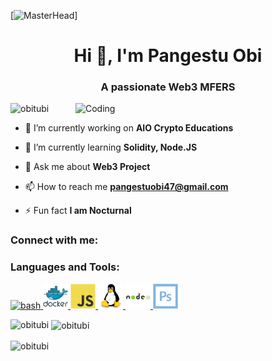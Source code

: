 [![MasterHead](https://www.technoloader.com/img/web3.0.gif)]
<h1 align="center">Hi 👋, I'm Pangestu Obi</h1>
<h3 align="center">A passionate Web3 MFERS</h3>
<img align="right" alt="Coding" width="400" src="https://cloudinary.com/blog/evolution_of_img_gif_without_the_gif">


<p align="left"> <img src="https://komarev.com/ghpvc/?username=obitubi&label=Profile%20views&color=0e75b6&style=flat" alt="obitubi" /> </p>

- 🔭 I’m currently working on **AIO Crypto Educations**

- 🌱 I’m currently learning **Solidity, Node.JS**

- 💬 Ask me about **Web3 Project**

- 📫 How to reach me **pangestuobi47@gmail.com**

- ⚡ Fun fact **I am Nocturnal**

<h3 align="left">Connect with me:</h3>
<p align="left">
</p>

<h3 align="left">Languages and Tools:</h3>
<p align="left"> <a href="https://www.gnu.org/software/bash/" target="_blank" rel="noreferrer"> <img src="https://www.vectorlogo.zone/logos/gnu_bash/gnu_bash-icon.svg" alt="bash" width="40" height="40"/> </a> <a href="https://www.docker.com/" target="_blank" rel="noreferrer"> <img src="https://raw.githubusercontent.com/devicons/devicon/master/icons/docker/docker-original-wordmark.svg" alt="docker" width="40" height="40"/> </a> <a href="https://developer.mozilla.org/en-US/docs/Web/JavaScript" target="_blank" rel="noreferrer"> <img src="https://raw.githubusercontent.com/devicons/devicon/master/icons/javascript/javascript-original.svg" alt="javascript" width="40" height="40"/> </a> <a href="https://www.linux.org/" target="_blank" rel="noreferrer"> <img src="https://raw.githubusercontent.com/devicons/devicon/master/icons/linux/linux-original.svg" alt="linux" width="40" height="40"/> </a> <a href="https://nodejs.org" target="_blank" rel="noreferrer"> <img src="https://raw.githubusercontent.com/devicons/devicon/master/icons/nodejs/nodejs-original-wordmark.svg" alt="nodejs" width="40" height="40"/> </a> <a href="https://www.photoshop.com/en" target="_blank" rel="noreferrer"> <img src="https://raw.githubusercontent.com/devicons/devicon/master/icons/photoshop/photoshop-line.svg" alt="photoshop" width="40" height="40"/> </a> </p>

<p><img align="left" src="https://github-readme-stats.vercel.app/api/top-langs?username=obitubi&show_icons=true&locale=en&layout=compact" alt="obitubi" /></p>

<p>&nbsp;<img align="center" src="https://github-readme-stats.vercel.app/api?username=obitubi&show_icons=true&locale=en" alt="obitubi" /></p>

<p><img align="center" src="https://github-readme-streak-stats.herokuapp.com/?user=obitubi&" alt="obitubi" /></p>
